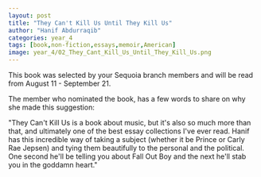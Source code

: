 ```yaml
---
layout: post
title: "They Can't Kill Us Until They Kill Us"
author: "Hanif Abdurraqib"
categories: year_4
tags: [book,non-fiction,essays,memoir,American]
image: year_4/02_They_Cant_Kill_Us_Until_They_Kill_Us.png
---
```


This book was selected by your Sequoia branch members and will be read from August 11 - September 21.

The member who nominated the book, has a few words to share on why she made this suggestion: 

"They Can't Kill Us is a book about music, but it's also so much more than that, and ultimately one of the best essay collections I've ever read. Hanif has this incredible way of taking a subject (whether it be Prince or Carly Rae Jepsen) and tying them beautifully to the personal and the political. One second he'll be telling you about Fall Out Boy and the next he'll stab you in the goddamn heart." 
